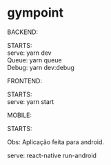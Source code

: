 # gympoint

BACKEND:

STARTS: <br />
serve: yarn dev<br />
Queue: yarn queue<br />
Debug: yarn dev:debug<br />

FRONTEND:

STARTS:<br />
serve: yarn start

MOBILE:

STARTS:<br />

Obs: Aplicação feita para android.

serve: react-native run-android
